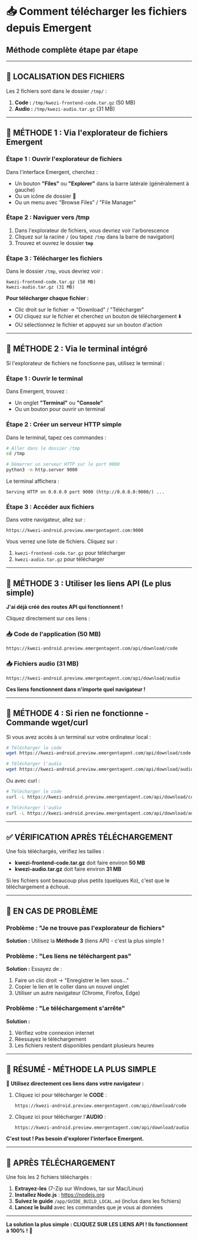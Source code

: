 # 📥 Comment télécharger les fichiers depuis Emergent

## Méthode complète étape par étape

---

## 📍 LOCALISATION DES FICHIERS

Les 2 fichiers sont dans le dossier `/tmp/` :

1. **Code :** `/tmp/kwezi-frontend-code.tar.gz` (50 MB)
2. **Audio :** `/tmp/kwezi-audio.tar.gz` (31 MB)

---

## 🎯 MÉTHODE 1 : Via l'explorateur de fichiers Emergent

### Étape 1 : Ouvrir l'explorateur de fichiers

Dans l'interface Emergent, cherchez :
- Un bouton **"Files"** ou **"Explorer"** dans la barre latérale (généralement à gauche)
- Ou un icône de dossier 📁
- Ou un menu avec "Browse Files" / "File Manager"

### Étape 2 : Naviguer vers /tmp

1. Dans l'explorateur de fichiers, vous devriez voir l'arborescence
2. Cliquez sur la racine `/` (ou tapez `/tmp` dans la barre de navigation)
3. Trouvez et ouvrez le dossier **`tmp`**

### Étape 3 : Télécharger les fichiers

Dans le dossier `/tmp`, vous devriez voir :
```
kwezi-frontend-code.tar.gz (50 MB)
kwezi-audio.tar.gz (31 MB)
```

**Pour télécharger chaque fichier :**
- Clic droit sur le fichier → "Download" / "Télécharger"
- OU cliquez sur le fichier et cherchez un bouton de téléchargement ⬇️
- OU sélectionnez le fichier et appuyez sur un bouton d'action

---

## 🎯 MÉTHODE 2 : Via le terminal intégré

Si l'explorateur de fichiers ne fonctionne pas, utilisez le terminal :

### Étape 1 : Ouvrir le terminal

Dans Emergent, trouvez :
- Un onglet **"Terminal"** ou **"Console"**
- Ou un bouton pour ouvrir un terminal

### Étape 2 : Créer un serveur HTTP simple

Dans le terminal, tapez ces commandes :

```bash
# Aller dans le dossier /tmp
cd /tmp

# Démarrer un serveur HTTP sur le port 9000
python3 -m http.server 9000
```

Le terminal affichera :
```
Serving HTTP on 0.0.0.0 port 9000 (http://0.0.0.0:9000/) ...
```

### Étape 3 : Accéder aux fichiers

Dans votre navigateur, allez sur :
```
https://kwezi-android.preview.emergentagent.com:9000
```

Vous verrez une liste de fichiers. Cliquez sur :
1. `kwezi-frontend-code.tar.gz` pour télécharger
2. `kwezi-audio.tar.gz` pour télécharger

---

## 🎯 MÉTHODE 3 : Utiliser les liens API (Le plus simple)

**J'ai déjà créé des routes API qui fonctionnent !**

Cliquez directement sur ces liens :

### 📥 Code de l'application (50 MB)
```
https://kwezi-android.preview.emergentagent.com/api/download/code
```

### 📥 Fichiers audio (31 MB)
```
https://kwezi-android.preview.emergentagent.com/api/download/audio
```

**Ces liens fonctionnent dans n'importe quel navigateur !**

---

## 🎯 MÉTHODE 4 : Si rien ne fonctionne - Commande wget/curl

Si vous avez accès à un terminal sur votre ordinateur local :

```bash
# Télécharger le code
wget https://kwezi-android.preview.emergentagent.com/api/download/code -O kwezi-frontend-code.tar.gz

# Télécharger l'audio
wget https://kwezi-android.preview.emergentagent.com/api/download/audio -O kwezi-audio.tar.gz
```

Ou avec curl :

```bash
# Télécharger le code
curl -L https://kwezi-android.preview.emergentagent.com/api/download/code -o kwezi-frontend-code.tar.gz

# Télécharger l'audio
curl -L https://kwezi-android.preview.emergentagent.com/api/download/audio -o kwezi-audio.tar.gz
```

---

## ✅ VÉRIFICATION APRÈS TÉLÉCHARGEMENT

Une fois téléchargés, vérifiez les tailles :

- **kwezi-frontend-code.tar.gz** doit faire environ **50 MB**
- **kwezi-audio.tar.gz** doit faire environ **31 MB**

Si les fichiers sont beaucoup plus petits (quelques Ko), c'est que le téléchargement a échoué.

---

## 🔧 EN CAS DE PROBLÈME

### Problème : "Je ne trouve pas l'explorateur de fichiers"

**Solution :** Utilisez la **Méthode 3** (liens API) - c'est la plus simple !

### Problème : "Les liens ne téléchargent pas"

**Solution :** Essayez de :
1. Faire un clic droit → "Enregistrer le lien sous..."
2. Copier le lien et le coller dans un nouvel onglet
3. Utiliser un autre navigateur (Chrome, Firefox, Edge)

### Problème : "Le téléchargement s'arrête"

**Solution :** 
1. Vérifiez votre connexion internet
2. Réessayez le téléchargement
3. Les fichiers restent disponibles pendant plusieurs heures

---

## 📝 RÉSUMÉ - MÉTHODE LA PLUS SIMPLE

**🎯 Utilisez directement ces liens dans votre navigateur :**

1. Cliquez ici pour télécharger le **CODE** :
   ```
   https://kwezi-android.preview.emergentagent.com/api/download/code
   ```

2. Cliquez ici pour télécharger l'**AUDIO** :
   ```
   https://kwezi-android.preview.emergentagent.com/api/download/audio
   ```

**C'est tout ! Pas besoin d'explorer l'interface Emergent.**

---

## 🚀 APRÈS TÉLÉCHARGEMENT

Une fois les 2 fichiers téléchargés :

1. **Extrayez-les** (7-Zip sur Windows, tar sur Mac/Linux)
2. **Installez Node.js** : https://nodejs.org
3. **Suivez le guide** `/app/GUIDE_BUILD_LOCAL.md` (inclus dans les fichiers)
4. **Lancez le build** avec les commandes que je vous ai données

---

**La solution la plus simple : CLIQUEZ SUR LES LIENS API ! Ils fonctionnent à 100% !** 🎯
